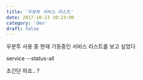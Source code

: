 ```yaml
---
title: '우분투 서비스 리스트'
date: 2017-10-23 10:23:00
category: 'dev'
draft: false
---
```


우분투 사용 중 현재 기동중인 서비스 리스트를 보고 싶었다. 

  

service --status-all

  

초간단 하죠.. ?
